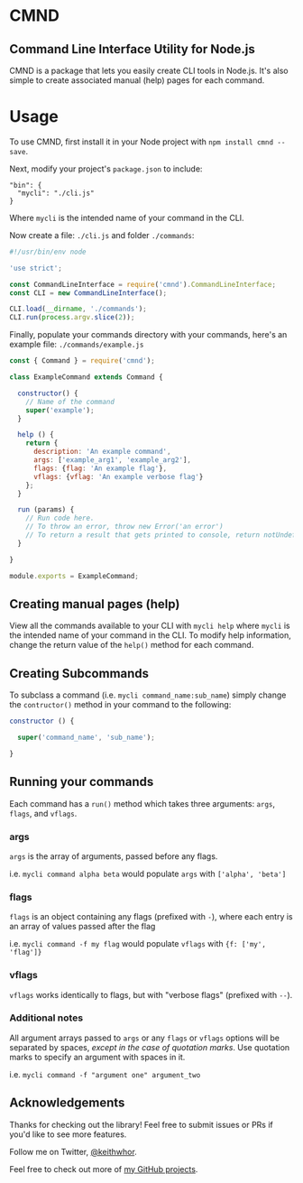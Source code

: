 # CMND
## Command Line Interface Utility for Node.js

CMND is a package that lets you easily create CLI tools in Node.js.
It's also simple to create associated manual (help) pages for each command.

# Usage

To use CMND, first install it in your Node project with `npm install cmnd --save`.

Next, modify your project's `package.json` to include:

```
"bin": {
  "mycli": "./cli.js"
}
```

Where `mycli` is the intended name of your command in the CLI.

Now create a file: `./cli.js` and folder `./commands`:

```javascript
#!/usr/bin/env node

'use strict';

const CommandLineInterface = require('cmnd').CommandLineInterface;
const CLI = new CommandLineInterface();

CLI.load(__dirname, './commands');
CLI.run(process.argv.slice(2));
```

Finally, populate your commands directory with your commands, here's an example
file: `./commands/example.js`

```javascript
const { Command } = require('cmnd');

class ExampleCommand extends Command {

  constructor() {
    // Name of the command
    super('example');
  }

  help () {
    return {
      description: 'An example command',
      args: ['example_arg1', 'example_arg2'],
      flags: {flag: 'An example flag'},
      vflags: {vflag: 'An example verbose flag'}
    };
  }

  run (params) {
    // Run code here.
    // To throw an error, throw new Error('an error')
    // To return a result that gets printed to console, return notUndefinedVar;
  }

}

module.exports = ExampleCommand;
```

## Creating manual pages (help)

View all the commands available to your CLI with `mycli help` where `mycli` is
the intended name of your command in the CLI. To modify help information,
change the return value of the `help()` method for each command.

## Creating Subcommands

To subclass a command (i.e. `mycli command_name:sub_name`) simply change the `contructor()`
method in your command to the following:

```javascript
constructor () {

  super('command_name', 'sub_name');

}
```

## Running your commands

Each command has a `run()` method which takes three arguments: `args`, `flags`,
and `vflags`.

### args

`args` is the array of arguments, passed before any flags.

i.e. `mycli command alpha beta` would populate `args` with `['alpha', 'beta']`

### flags

`flags` is an object containing any flags (prefixed with `-`), where each entry
is an array of values passed after the flag

i.e. `mycli command -f my flag` would populate `vflags` with `{f: ['my', 'flag']}`

### vflags

`vflags` works identically to flags, but with "verbose flags" (prefixed
with `--`).

### Additional notes

All argument arrays passed to `args` or any `flags` or `vflags` options will
be separated by spaces, *except in the case of quotation marks*. Use
quotation marks to specify an argument with spaces in it.

i.e. `mycli command -f "argument one" argument_two`

## Acknowledgements

Thanks for checking out the library! Feel free to submit issues or PRs if you'd
like to see more features.

Follow me on Twitter, [@keithwhor](http://twitter.com/keithwhor).

Feel free to check out more of [my GitHub projects](http://github.com/keithwhor).
